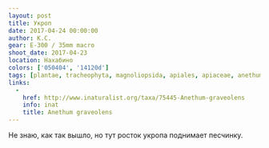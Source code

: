 ```yaml
---
layout: post
title: Укроп
date: 2017-04-24 00:00:00
author: К.С.
gear: E-300 / 35mm macro
shoot_date: 2017-04-23
location: Нахабино
colors: ['050404', '14120d']
tags: [plantae, tracheophyta, magnoliopsida, apiales, apiaceae, anethum, anethum graveolens]
links:
  -
    href: http://www.inaturalist.org/taxa/75445-Anethum-graveolens
    info: inat
    title: Anethum graveolens
---
```

Не знаю, как так вышло, но тут росток укропа поднимает песчинку.
